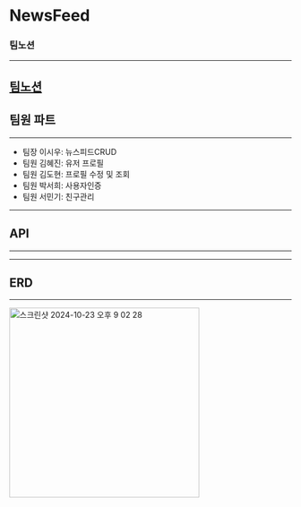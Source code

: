 # NewsFeed
### 팀노션
---
[팀노션](https://www.notion.so/teamsparta/1232dc3ef51481808460cf50e30e40d9)
---
## 팀원 파트
---
* 팀장 이시우: 뉴스피드CRUD
* 팀원 김혜진: 유저 프로필
* 팀원 김도현: 프로필 수정 및 조회
* 팀원 박서희: 사용자인증
* 팀원 서민기: 친구관리
---
## API
---
---
## ERD
---
<img width="339" alt="스크린샷 2024-10-23 오후 9 02 28" src="https://github.com/user-attachments/assets/63700307-ca9c-444d-abf4-7677945b452f">
